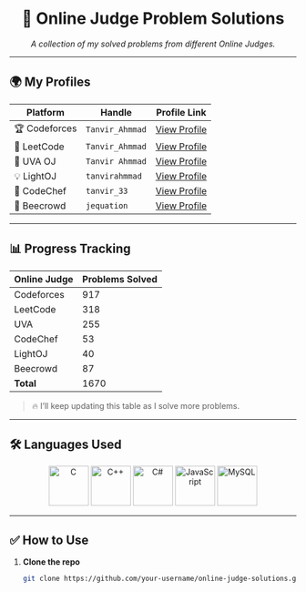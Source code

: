 <h1 align="center">🚀 Online Judge Problem Solutions</h1>

<p align="center">
  <i>A collection of my solved problems from different Online Judges.</i>
</p>

---

## 🌍 My Profiles

| Platform     | Handle              | Profile Link |
|--------------|---------------------|--------------|
| 🏆 Codeforces | `Tanvir_Ahmmad`     | [View Profile](https://codeforces.com/profile/Tanvir_Ahmmad) |
| 🧩 LeetCode   | `Tanvir_Ahmmad`     | [View Profile](https://leetcode.com/u/Tanvir_Ahmmad/) |
| 📘 UVA OJ     | `Tanvir Ahmmad`     | [View Profile](https://uhunt.onlinejudge.org/id/991702) |
| 💡 LightOJ    | `tanvirahmmad`      | [View Profile](https://lightoj.com/user/tanvirahmmad) |
| 🍜 CodeChef   | `tanvir_33`         | [View Profile](https://www.codechef.com/users/tanvir_33) |
| 🐝 Beecrowd   | `jequation`         | [View Profile](https://judge.beecrowd.com/en/profile/251600) |

---

## 📊 Progress Tracking

| Online Judge | Problems Solved |
|--------------|-----------------|
| Codeforces   |  917 |
| LeetCode     |  318 |
| UVA          |  255 |
| CodeChef     |   53 |
| LightOJ      |   40 |
| Beecrowd     |   87 |
| **Total**    | 1670 |

> 🔥 I’ll keep updating this table as I solve more problems.

---

## 🛠️ Languages Used

<p align="center">
  <img src="https://img.icons8.com/color/96/000000/c-programming.png" width="70" alt="C"/>
  <img src="https://img.icons8.com/color/96/000000/c-plus-plus-logo.png" width="70" alt="C++"/>
  <img src="https://img.icons8.com/color/96/000000/c-sharp-logo.png" width="70" alt="C#"/>
  <!--   <img src="https://img.icons8.com/color/96/000000/java-coffee-cup-logo.png" width="70" alt="Java"/> -->
  <!--   <img src="https://img.icons8.com/color/96/000000/python--v1.png" width="70" alt="Python"/> -->
  <img src="https://img.icons8.com/color/96/000000/javascript--v1.png" width="70" alt="JavaScript"/>
  <img src="https://img.icons8.com/color/96/000000/mysql-logo.png" width="70" alt="MySQL"/>
  <!--   <img src="https://img.icons8.com/officel/80/php-logo.png" width="70" alt="PHP"/> | 🎯 AtCoder    | `<your-handle>`     | [View Profile]() | | 💻 HackerRank | `<your-handle>`     | [View Profile]() |
| ➕ Others     | `<platform>`        | [View Profile]() | -->
</p>


---

## ✅ How to Use

1. **Clone the repo**  
   ```bash
   git clone https://github.com/your-username/online-judge-solutions.git
